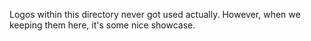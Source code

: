 Logos within this directory never got used actually. However, when we keeping them here, it's some nice showcase.
